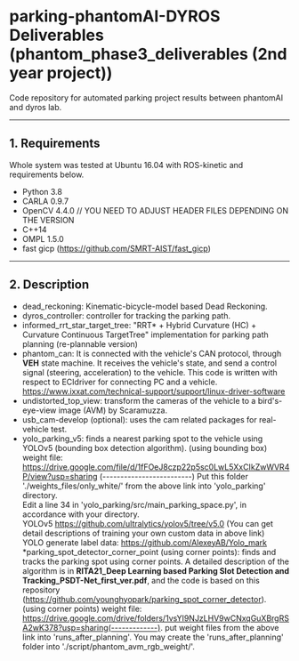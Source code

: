 # parking-phantomAI-DYROS Deliverables (phantom_phase3_deliverables (2nd year project))
Code repository for automated parking project results between phantomAI and dyros lab.

***
## 1. Requirements
Whole system was tested at Ubuntu 16.04 with ROS-kinetic and requirements below.
* Python 3.8
* CARLA 0.9.7
* OpenCV 4.4.0 // YOU NEED TO ADJUST HEADER FILES DEPENDING ON THE VERSION
* C++14
* OMPL 1.5.0
* fast gicp (https://github.com/SMRT-AIST/fast_gicp)
***
## 2. Description
* dead_reckoning: Kinematic-bicycle-model based Dead Reckoning.
* dyros_controller: controller for tracking the parking path.
* informed_rrt_star_target_tree: "RRT* + Hybrid Curvature (HC) + Curvature Continuous TargetTree" implementation for parking path planning (re-plannable version)
* phantom_can: It is connected with the vehicle's CAN protocol, through **VEH** state machine. It receives the vehicle's state, and send a control signal (steering, acceleration) to the vehicle. This code is written with respect to ECIdriver for connecting PC and a vehicle. https://www.ixxat.com/technical-support/support/linux-driver-software
* undistorted_top_view: transform the cameras of the vehicle to a bird's-eye-view image (AVM) by Scaramuzza.
* usb_cam-develop (optional): uses the cam related packages for real-vehicle test.
* yolo_parking_v5: finds a nearest parking spot to the vehicle using YOLOv5 (bounding box detection algorithm).
(using bounding box) weight file: https://drive.google.com/file/d/1fFOeJ8czp22p5sc0LwL5XxCIkZwWVR4P/view?usp=sharing (-------------------------) 
Put this folder './weights_files/only_white/' from the above link into 'yolo_parking' directory.  
Edit a line 34 in 'yolo_parking/src/main_parking_space.py', in accordance with your directory.  
YOLOv5 https://github.com/ultralytics/yolov5/tree/v5.0 
(You can get detail descriptions of training your own custom data in above link)  
YOLO generate label data: https://github.com/AlexeyAB/Yolo_mark  
*parking_spot_detector_corner_point (using corner points): finds and tracks the parking spot using corner points. A detailed description of the algorithm is in **RITA21_Deep Learning based Parking Slot Detection and Tracking_PSDT-Net_first_ver.pdf**, and the code is based on this repository (https://github.com/younghyopark/parking_spot_corner_detector).  
(using corner points) weight file: https://drive.google.com/drive/folders/1vsYI9NJzLHV9wCNxqGuXBrgRSA2wK378?usp=sharing(-------------). put weight files from the above link into 'runs_after_planning'. You may create the 'runs_after_planning' folder into './script/phantom_avm_rgb_weight/'.
